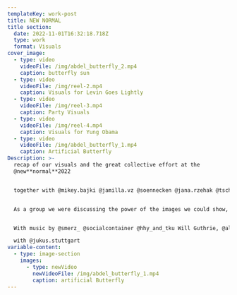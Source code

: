 ```yaml
---
templateKey: work-post
title: NEW NORMAL
title section:
  date: 2022-11-01T16:32:18.718Z
  type: work
  format: Visuals
cover_image:
  - type: video
    videoFile: /img/abdel_butterfly_2.mp4
    caption: butterfly sun
  - type: video
    videoFile: /img/reel-2.mp4
    caption: Visuals for Levin Goes Lightly
  - type: video
    videoFile: /img/reel-3.mp4
    caption: Party Visuals
  - type: video
    videoFile: /img/reel-4.mp4
    caption: Visuals for Yung Obama
  - type: video
    videoFile: /img/abdel_butterfly_1.mp4
    caption: Artificial Butterfly
Description: >-
  recap of our visuals and the great collective effort at the
  @new**normal**2022 


  together with @mikey.bajki @jamilla.vz @soennecken @jana.rzehak @tschaggi___ @andygrammel 


  As a group we were discussing the power of the images we could show, the possibilities to visually include a more diverse range of visitors and the fact that we couldn’t afford escapism looking at the current political landscape and ecological crisis but still wanting to create atmospheric moods with pretty visuals. Very much influenced by the horizontal space transformation in the concept of @duo_ufo @hplutsch , inspired by the roots and dawns in the graphics of @pumakuma @messermaxi and in symbiosis with the phenomenal musical line-up invited by @weiny__f and @marvin_unger – thank you for the opportunity! And thanks to everyone involved!


  With music by @smerz_ @socialcontainer @hhy_and_tku Will Guthrie, @alpha_maid @_m.sayyid , @levingoeslightly @freybenedikt @leifmueller @zweilaster @yung_0bama @jlowrose @pumakuma @djtheory @sirousalex, Mati, @michel_oder_michael Diana Müller mit Markus Götze, Menja Stevenson

  with @jukus.stuttgart
variable-content:
  - type: image-section
    images:
      - type: newVideo
        newVideoFile: /img/abdel_butterfly_1.mp4
        caption: artificial Butterfly
---
```

